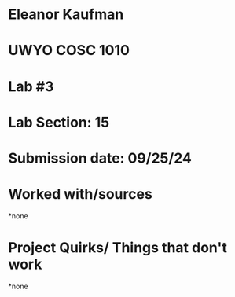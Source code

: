 # Eleanor Kaufman
# UWYO COSC 1010
# Lab #3
# Lab Section: 15
# Submission date: 09/25/24
# Worked with/sources 
*none

# Project Quirks/ Things that don't work
*none
